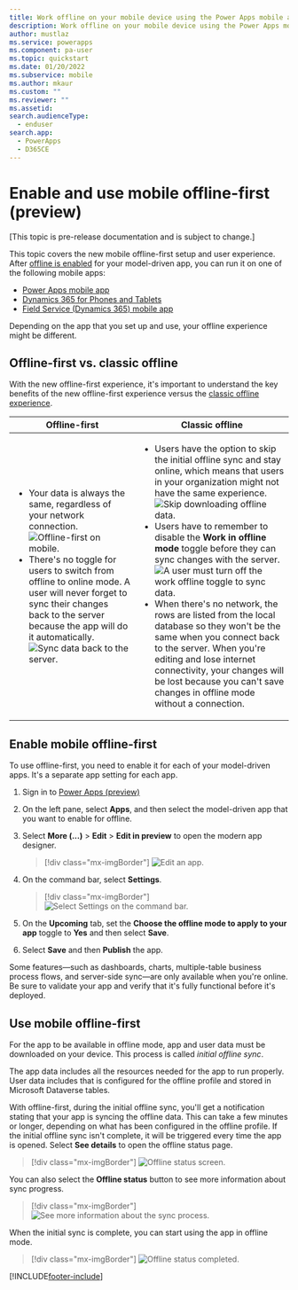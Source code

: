 ```yaml
---
title: Work offline on your mobile device using the Power Apps mobile app (preview) | Microsoft Docs
description: Work offline on your mobile device using the Power Apps mobile app.
author: mustlaz
ms.service: powerapps
ms.component: pa-user
ms.topic: quickstart
ms.date: 01/20/2022
ms.subservice: mobile
ms.author: mkaur
ms.custom: ""
ms.reviewer: ""
ms.assetid: 
search.audienceType: 
  - enduser
search.app: 
  - PowerApps
  - D365CE
---
```


# Enable and use mobile offline-first (preview)

[This topic is pre-release documentation and is subject to change.]

This topic covers the new mobile offline-first setup and user experience. After [offline is enabled](setup-mobile-offline.md) for your model-driven app, you can run it on one of the following mobile apps:

- [Power Apps mobile app](run-powerapps-on-mobile.md)
- [Dynamics 365 for Phones and Tablets](/dynamics365/mobile-app/overview)
- [Field Service (Dynamics 365) mobile app](/dynamics365/field-service/mobile-2020-power-platform)

Depending on the app that you set up and use, your offline experience might be different. 


## Offline-first vs. classic offline

With the new offline-first experience, it's important to understand the key benefits of the new offline-first experience versus the [classic offline experience](/dynamics365/mobile-app/work-in-offline-mode). 



|Offline-first| Classic offline  |
|---------|---------|
| <ul><li>Your data is always the same, regardless of your network connection. </li> <div></div> <div></div> ![Offline-first on mobile.](media/offline-first-classic-3.png) <li> There's no toggle for users to switch from offline to online mode. A user will never forget to sync their changes back to the server because the app will do it automatically. <div></div> ![Sync data back to the server.](media/offline-first-classic-4.png) </li></ul>    |   <ul> <li> Users have the option to skip the initial offline sync and stay online, which means that users in your organization might not have the same experience. <div></div> ![Skip downloading offline data.](media/offline-first-classic-1.png) </li> <li> Users have to remember to disable the **Work in offline mode** toggle before they can sync changes with the server. <div></div> ![A user must turn off the work offline toggle to sync data.](media/offline-first-classic-2.png) </li> <div></div> </li> <li> When there's no network, the rows are listed from the local database so they won't be the same when you connect back to the server. When you're editing and lose internet connectivity, your changes will be lost because you can't save changes in offline mode without a connection. </li></ul>  |


## Enable mobile offline-first

To use offline-first, you need to enable it for each of your model-driven apps. It's a separate app setting for each app.

1. Sign in to [Power Apps (preview)](https://make.powerapps.com/?utm_source=padocs&utm_medium=linkinadoc&utm_campaign=referralsfromdoc) 

2. On the left pane, select **Apps**, and then select the model-driven app that you want to enable for offline.

3. Select **More (...)** > **Edit** > **Edit in preview** to open the modern app designer.

    > [!div class="mx-imgBorder"]
    > ![Edit an app.](media/offline-edit-app.png)
 
4. On the command bar, select **Settings**.

    > [!div class="mx-imgBorder"]
    > ![Select Settings on the command bar.](media/mobile-offline-image4.png)

5. On the **Upcoming** tab, set the **Choose the offline mode to apply to your app** toggle to **Yes** and then select **Save**.

6. Select **Save** and then **Publish** the app.


Some features—such as dashboards, charts, multiple-table business process flows, and server-side sync—are only available when you're online. Be sure to validate your app and verify that it's fully functional before it's deployed. 

## Use mobile offline-first

For the app to be available in offline mode, app and user data must be downloaded on your device. This process is called *initial offline sync*.

The app data includes all the resources needed for the app to run properly. User data includes that is configured for the offline profile and stored in Microsoft Dataverse tables.

With offline-first, during the initial offline sync, you'll get a notification stating that your app is syncing the offline data. This can take a few minutes or longer, depending on what has been configured in the offline profile. If the initial offline sync isn't complete, it will be triggered every time the app is opened. Select **See details** to open the offline status page.

> [!div class="mx-imgBorder"]
> ![Offline status screen.](media/offline-first-1.png)

You can also select the **Offline status** button to see more information about sync progress.

> [!div class="mx-imgBorder"]
> ![See more information about the sync process.](media/offline-first-2.png)

When the initial sync is complete, you can start using the app in offline mode.

> [!div class="mx-imgBorder"]
> ![Offline status completed.](media/offline-first-3.png)











[!INCLUDE[footer-include](../includes/footer-banner.md)]
